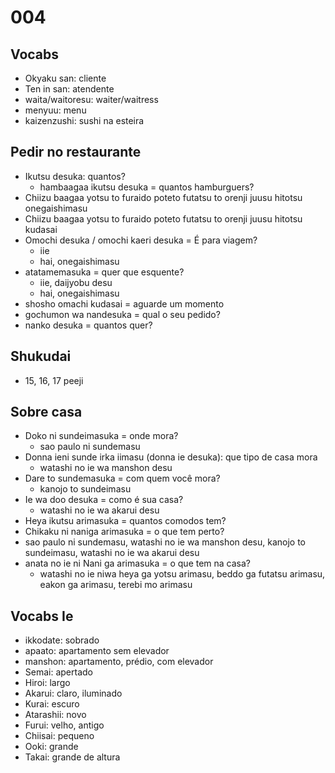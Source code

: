 # 004

## Vocabs

- Okyaku san: cliente
- Ten in san: atendente
- waita/waitoresu: waiter/waitress
- menyuu: menu
- kaizenzushi: sushi na esteira

## Pedir no restaurante

- Ikutsu desuka: quantos?
  - hambaagaa ikutsu desuka = quantos hamburguers?
- Chiizu baagaa yotsu to furaido poteto futatsu to orenji juusu hitotsu onegaishimasu
- Chiizu baagaa yotsu to furaido poteto futatsu to orenji juusu hitotsu kudasai
- Omochi desuka / omochi kaeri desuka = É para viagem?
  - iie
  - hai, onegaishimasu
- atatamemasuka = quer que esquente?
  - iie, daijyobu desu
  - hai, onegaishimasu
- shosho omachi kudasai = aguarde um momento
- gochumon wa nandesuka = qual o seu pedido?
- nanko desuka = quantos quer?

## Shukudai

- 15, 16, 17 peeji

## Sobre casa

- Doko ni sundeimasuka = onde mora?
  - sao paulo ni sundemasu
- Donna ieni sunde irka iimasu (donna ie desuka): que tipo de casa mora
  - watashi no ie wa manshon desu
- Dare to sundemasuka = com quem você mora?
  - kanojo to sundeimasu
- Ie wa doo desuka = como é sua casa?
  - watashi no ie wa akarui desu
- Heya ikutsu arimasuka = quantos comodos tem?
- Chikaku ni naniga arimasuka = o que tem perto?
- sao paulo ni sundemasu, watashi no ie wa manshon desu, kanojo to sundeimasu, watashi no ie wa akarui desu
- anata no ie ni Nani ga arimasuka = o que tem na casa?
  - watashi no ie niwa heya ga yotsu arimasu, beddo ga futatsu arimasu, eakon ga arimasu, terebi mo arimasu

## Vocabs Ie

- ikkodate: sobrado
- apaato: apartamento sem elevador
- manshon: apartamento, prédio, com elevador
- Semai: apertado
- Hiroi: largo
- Akarui: claro, iluminado
- Kurai: escuro
- Atarashii: novo
- Furui: velho, antigo
- Chiisai: pequeno
- Ooki: grande
- Takai: grande de altura

